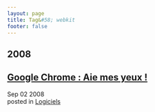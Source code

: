 ```yaml
---
layout: page
title: Tag&#58; webkit
footer: false
---
```


<div id="blog-archives" class="category">
<h2>2008</h2>

<article>
<h1><a href="/2008/09/02/google-chrome-aie-mes-yeux/index.html">Google Chrome : Aie mes yeux !</a></h1>
<time datetime="2008-09-02T00:00:00-06:00" pubdate><span class='month'>Sep</span> <span class='day'>02</span> <span class='year'>2008</span></time>
<footer>
<span class="categories">posted in 
<a href='/categories/logiciels/'>Logiciels</a></span>
</footer>
</article>
</div>
